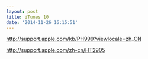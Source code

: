 ```yaml
---
layout: post
title: iTunes 10
date: '2014-11-26 16:15:51'
---
```


http://support.apple.com/kb/PH999?viewlocale=zh_CN

http://support.apple.com/zh-cn/HT2905